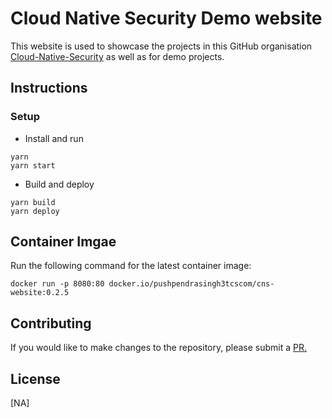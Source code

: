 # Cloud Native Security Demo website

This website is used to showcase the projects in this GitHub organisation [Cloud-Native-Security](https://github.com/pushpendrasingh3tcscom) as well as for demo projects.



## Instructions

### Setup

- Install and run 

```shell
yarn
yarn start
```

- Build and deploy 

```shell
yarn build
yarn deploy
```

## Container Imgae

Run the following command for the latest container image:
```
docker run -p 8080:80 docker.io/pushpendrasingh3tcscom/cns-website:0.2.5
```

## Contributing

If you would like to make changes to the repository, please submit a [PR.](https://github.com/pushpendrasingh3tcscom/website/pulls)

## License

[NA]
